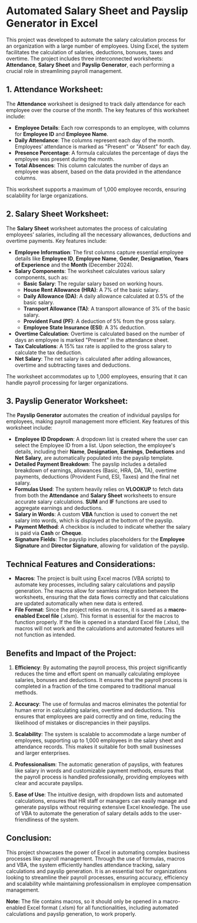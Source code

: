 # Automated Salary Sheet and Payslip Generator in Excel

This project was developed to automate the salary calculation process for an organization with a large number of employees. Using Excel, the system facilitates the calculation of salaries, deductions, bonuses, taxes and overtime. The project includes three interconnected worksheets: **Attendance**, **Salary Sheet** and **Payslip Generator**, each performing a crucial role in streamlining payroll management.

## 1. Attendance Worksheet:
The **Attendance** worksheet is designed to track daily attendance for each employee over the course of the month. The key features of this worksheet include:

- **Employee Details**: Each row corresponds to an employee, with columns for **Employee ID** and **Employee Name**.
- **Daily Attendance**: The columns represent each day of the month. Employees’ attendance is marked as "Present" or "Absent" for each day.
- **Presence Percentage**: A formula calculates the percentage of days the employee was present during the month.
- **Total Absences**: This column calculates the number of days an employee was absent, based on the data provided in the attendance columns.

This worksheet supports a maximum of 1,000 employee records, ensuring scalability for large organizations.

## 2. Salary Sheet Worksheet:
The **Salary Sheet** worksheet automates the process of calculating employees’ salaries, including all the necessary allowances, deductions and overtime payments. Key features include:

- **Employee Information**: The first columns capture essential employee details like **Employee ID**, **Employee Name**, **Gender**, **Designation**, **Years of Experience** and the **Month** (December 2024).
- **Salary Components**: The worksheet calculates various salary components, such as:
  - **Basic Salary**: The regular salary based on working hours.
  - **House Rent Allowance (HRA)**: A 7% of the basic salary.
  - **Daily Allowance (DA)**: A daily allowance calculated at 0.5% of the basic salary.
  - **Transport Allowance (TA)**: A transport allowance of 3% of the basic salary.
  - **Provident Fund (PF)**: A deduction of 5% from the gross salary.
  - **Employee State Insurance (ESI)**: A 3% deduction.
- **Overtime Calculation**: Overtime is calculated based on the number of days an employee is marked "Present" in the attendance sheet.
- **Tax Calculations**: A 15% tax rate is applied to the gross salary to calculate the tax deduction.
- **Net Salary**: The net salary is calculated after adding allowances, overtime and subtracting taxes and deductions.

The worksheet accommodates up to 1,000 employees, ensuring that it can handle payroll processing for larger organizations.

## 3. Payslip Generator Worksheet:
The **Payslip Generator** automates the creation of individual payslips for employees, making payroll management more efficient. Key features of this worksheet include:

- **Employee ID Dropdown**: A dropdown list is created where the user can select the Employee ID from a list. Upon selection, the employee's details, including their **Name**, **Designation**, **Earnings**, **Deductions** and **Net Salary**, are automatically populated into the payslip template.
- **Detailed Payment Breakdown**: The payslip includes a detailed breakdown of earnings, allowances (Basic, HRA, DA, TA), overtime payments, deductions (Provident Fund, ESI, Taxes) and the final net salary.
- **Formulas Used**: The system heavily relies on **VLOOKUP** to fetch data from both the **Attendance** and **Salary Sheet** worksheets to ensure accurate salary calculations. **SUM** and **IF** functions are used to aggregate earnings and deductions.
- **Salary in Words**: A custom **VBA** function is used to convert the net salary into words, which is displayed at the bottom of the payslip.
- **Payment Method**: A checkbox is included to indicate whether the salary is paid via **Cash** or **Cheque**.
- **Signature Fields**: The payslip includes placeholders for the **Employee Signature** and **Director Signature**, allowing for validation of the payslip.

## Technical Features and Considerations:

- **Macros**: The project is built using Excel macros (VBA scripts) to automate key processes, including salary calculations and payslip generation. The macros allow for seamless integration between the worksheets, ensuring that the data flows correctly and that calculations are updated automatically when new data is entered.
- **File Format**: Since the project relies on macros, it is saved as a **macro-enabled Excel file** (.xlsm). This format is essential for the macros to function properly. If the file is opened in a standard Excel file (.xlsx), the macros will not work and the calculations and automated features will not function as intended.

## Benefits and Impact of the Project:

1. **Efficiency**: By automating the payroll process, this project significantly reduces the time and effort spent on manually calculating employee salaries, bonuses and deductions. It ensures that the payroll process is completed in a fraction of the time compared to traditional manual methods.
  
2. **Accuracy**: The use of formulas and macros eliminates the potential for human error in calculating salaries, overtime and deductions. This ensures that employees are paid correctly and on time, reducing the likelihood of mistakes or discrepancies in their payslips.

3. **Scalability**: The system is scalable to accommodate a large number of employees, supporting up to 1,000 employees in the salary sheet and attendance records. This makes it suitable for both small businesses and larger enterprises.

4. **Professionalism**: The automatic generation of payslips, with features like salary in words and customizable payment methods, ensures that the payroll process is handled professionally, providing employees with clear and accurate payslips.

5. **Ease of Use**: The intuitive design, with dropdown lists and automated calculations, ensures that HR staff or managers can easily manage and generate payslips without requiring extensive Excel knowledge. The use of VBA to automate the generation of salary details adds to the user-friendliness of the system.

## Conclusion:
This project showcases the power of Excel in automating complex business processes like payroll management. Through the use of formulas, macros and VBA, the system efficiently handles attendance tracking, salary calculations and payslip generation. It is an essential tool for organizations looking to streamline their payroll processes, ensuring accuracy, efficiency and scalability while maintaining professionalism in employee compensation management.

**Note:** The file contains macros, so it should only be opened in a macro-enabled Excel format (.xlsm) for all functionalities, including automated calculations and payslip generation, to work properly.
